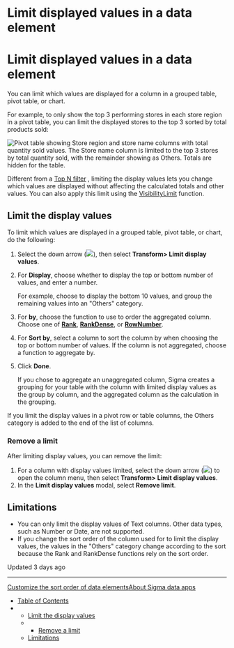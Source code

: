 # Limit displayed values in a data element

# Limit displayed values in a data element

You can limit which values are displayed for a column in a grouped table, pivot table, or chart.

For example, to only show the top 3 performing stores in each store region in a pivot table, you can limit the displayed stores to the top 3 sorted by total products sold:

![Pivot table showing Store region and store name columns with total quantity sold values. The Store name column is limited to the top 3 stores by total quantity sold, with the remainder showing as Others. Totals are hidden for the table.](https://files.readme.io/672d1aba471a903da827504b5c994c8437a38e4d9a2522e2ae6bf0dea4df286c-vislimit.png)

Different from a [Top N filter](/docs/top-n-filter) , limiting the display values lets you change which values are displayed without affecting the calculated totals and other values. You can also apply this limit using the [VisibilityLimit](/docs/visibilitylimit) function.

## Limit the display values

To limit which values are displayed in a grouped table, pivot table, or chart, do the following:

1. Select the down arrow (![](https://sigma-docs-screenshots.s3.us-west-2.amazonaws.com/Icons/caret.svg)), then select **Transform> Limit display values**.
2. For **Display**, choose whether to display the top or bottom number of values, and enter a number.

   For example, choose to display the bottom 10 values, and group the remaining values into an "Others" category.
3. For **by**, choose the function to use to order the aggregated column. Choose one of [**Rank**](/docs/rank), [**RankDense**](/docs/rankdense), or [**RowNumber**](/docs/rownumber).
4. For **Sort by**, select a column to sort the column by when choosing the top or bottom number of values. If the column is not aggregated, choose a function to aggregate by.
5. Click **Done**.

   If you chose to aggregate an unaggregated column, Sigma creates a grouping for your table with the column with limited display values as the group by column, and the aggregated column as the calculation in the grouping.

If you limit the display values in a pivot row or table columns, the Others category is added to the end of the list of columns.

### Remove a limit

After limiting display values, you can remove the limit:

1. For a column with display values limited, select the down arrow (![](https://sigma-docs-screenshots.s3.us-west-2.amazonaws.com/Icons/caret.svg)) to open the column menu, then select **Transform> Limit display values**.
2. In the **Limit display values** modal, select **Remove limit**.

## Limitations

* You can only limit the display values of Text columns. Other data types, such as Number or Date, are not supported.
* If you change the sort order of the column used for to limit the display values, the values in the "Others" category change according to the sort because the Rank and RankDense functions rely on the sort order.

Updated 3 days ago

---

[Customize the sort order of data elements](/docs/configure-custom-sort)[About Sigma data apps](/docs/data-apps)

* [Table of Contents](#)
* + [Limit the display values](#limit-the-display-values)
  + - [Remove a limit](#remove-a-limit)
  + [Limitations](#limitations)